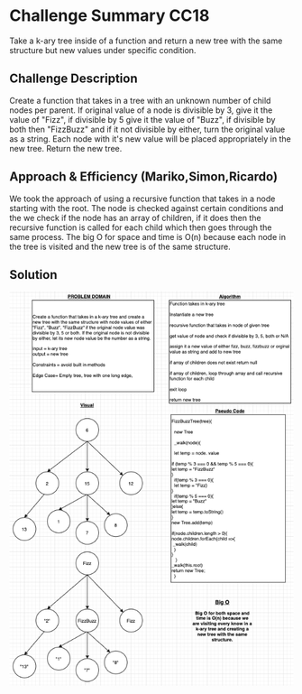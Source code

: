 # Challenge Summary CC18
<!-- Short summary or background information -->
Take a k-ary tree inside of a function and return a new tree with the same structure but new values under specific condition.

## Challenge Description
<!-- Description of the challenge -->
Create a function that takes in a tree with an unknown number of child nodes per parent. If original value of a node is divisible by 3, give it the value of "Fizz", if divisible by 5 give it the value of "Buzz", if divisible by both then "FizzBuzz" and if it not divisible by either, turn the original value as a string. Each node with it's new value will be placed appropriately in the new tree. Return the new tree.

## Approach & Efficiency (Mariko,Simon,Ricardo)
<!-- What approach did you take? Why? What is the Big O space/time for this approach? -->

We took the approach of using a recursive function that takes in a node starting with the root. The node is checked against certain conditions and the we check if the node has an array of children, if it does then the recursive function is called for each child which then goes through the same process. The big O for space and time is O(n) because each node in the tree is visited and the new tree is of the same structure.

## Solution
<!-- Embedded whiteboard image -->

![whiteboard](cc18.png)